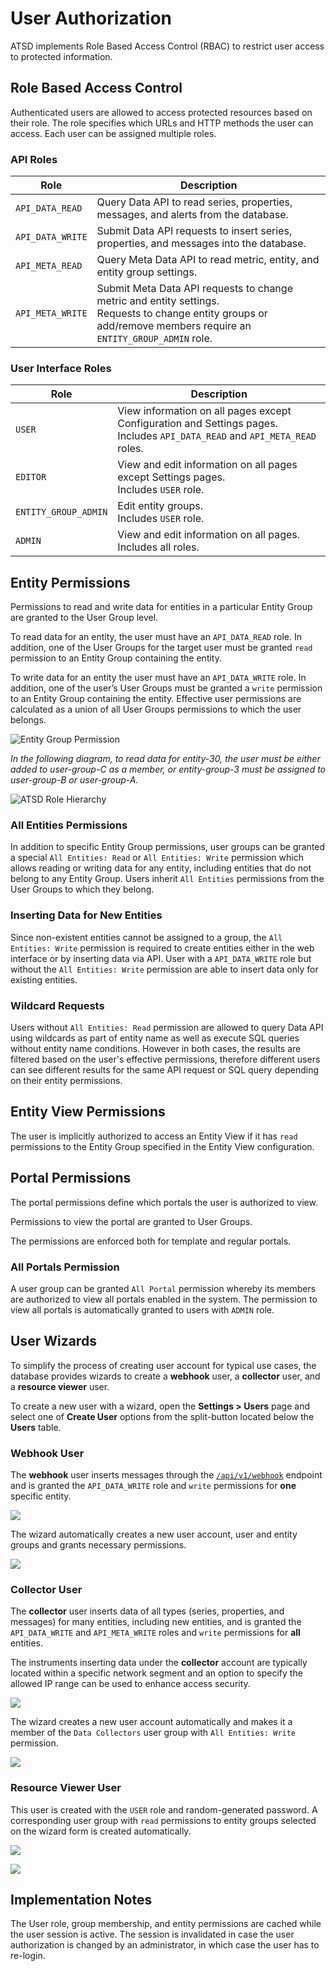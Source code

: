 # User Authorization

ATSD implements Role Based Access Control (RBAC) to restrict user access to protected information.

## Role Based Access Control

Authenticated users are allowed to access protected resources based on
their role. The role specifies which URLs and HTTP methods the user can access. Each user can be assigned multiple roles.

### API Roles

| Role | Description |
| --- | --- |
|`API_DATA_READ` | Query Data API to read series, properties, messages, and alerts from the database.|
|`API_DATA_WRITE` | Submit Data API requests to insert series, properties, and messages into the database.|
|`API_META_READ` | Query Meta Data API to read metric, entity, and entity group settings.|
|`API_META_WRITE` | Submit Meta Data API requests to change metric and entity settings. <br>Requests to change entity groups or add/remove members require an `ENTITY_GROUP_ADMIN` role.|

### User Interface Roles

| Role | Description |
| --- | --- |
| `USER` | View information on all pages except Configuration and Settings pages. <br>Includes `API_DATA_READ` and `API_META_READ` roles. |
| `EDITOR` | View and edit information on all pages except Settings pages. <br>Includes `USER` role. |
| `ENTITY_GROUP_ADMIN` | Edit entity groups. <br>Includes `USER` role. |
| `ADMIN` | View and edit information on all pages. <br>Includes all roles. |

## Entity Permissions

Permissions to read and write data for entities in a particular Entity Group are granted to the User Group level.

To read data for an entity, the user must have an `API_DATA_READ` role. In addition, one of the User
Groups for the target user must be granted `read` permission to an Entity Group containing the
entity.

To write data for an entity the user must have an `API_DATA_WRITE` role. In addition, one of the user’s User Groups must be granted a `write` permission to an Entity Group containing the entity. Effective user permissions are calculated as a union of all User Groups permissions to which the user belongs.

![Entity Group Permission](./images/entity_group_permission.png)

*In the following diagram, to read data for entity-30, the user must be either added to user-group-C as a member, or
entity-group-3 must be assigned to user-group-B or user-group-A.*

![ATSD Role Hierarchy](./images/atsd_role_hierarchy-2.png)

### All Entities Permissions

In addition to specific Entity Group permissions, user groups can be granted a special `All Entities: Read` or `All Entities: Write` permission which allows reading or writing data for any entity, including entities that do not belong to any Entity Group. Users inherit `All Entities` permissions from the
User Groups to which they belong.

### Inserting Data for New Entities

Since non-existent entities cannot be assigned to a group, the `All Entities: Write` permission is required to create
entities either in the web interface or by inserting data via API. User with a `API_DATA_WRITE` role but without the
`All Entities: Write` permission are able to insert data only for existing entities.

### Wildcard Requests

Users without `All Entities: Read` permission are allowed to query Data API using wildcards as part of entity name as well as execute SQL queries without entity name conditions. However in both cases, the results are filtered based on the user's effective permissions, therefore different users can see different results for the same API request or SQL query depending on their entity permissions.

## Entity View Permissions

The user is implicitly authorized to access an Entity View if it has `read` permissions to the Entity Group specified in the Entity View configuration.

## Portal Permissions

The portal permissions define which portals the user is authorized to view.

Permissions to view the portal are granted to User Groups.

The permissions are enforced both for template and regular portals.

### All Portals Permission

A user group can be granted `All Portal` permission whereby its members are authorized to view all portals enabled in the system.
The permission to view all portals is automatically granted to users with `ADMIN` role.

## User Wizards

To simplify the process of creating user account for typical use cases, the database provides wizards to create a **webhook** user, a **collector** user, and a **resource viewer** user.

To create a new user with a wizard, open the **Settings > Users** page and select one of **Create User** options from the split-button located below the **Users** table.

### Webhook User

The **webhook** user inserts messages through the [`/api/v1/webhook`](../api/data/messages/webhook.md) endpoint and is granted the `API_DATA_WRITE` role and `write` permissions for **one** specific entity.

![](./images/wizard-webhook.png)

The wizard automatically creates a new user account, user and entity groups and grants necessary permissions.

![](./images/webhook-permissions.png)

### Collector User

The **collector** user inserts data of all types (series, properties, and messages) for many entities, including new entities, and is granted the `API_DATA_WRITE` and `API_META_WRITE` roles and `write` permissions for **all** entities.

The instruments inserting data under the **collector** account are typically located within a specific network segment and an option to specify the allowed IP range can be used to enhance access security.

![](./images/wizard-data-user.png)

The wizard creates a new user account automatically and makes it a member of the `Data Collectors` user group with `All Entities: Write` permission.

![](./images/collector-user-permissions.png)

### Resource Viewer User

This user is created with the `USER` role and random-generated password. A corresponding user group with `read` permissions to entity groups selected on the wizard form is created automatically.

![](./images/wizard-resource-viewer.png)

![](./images/wizard-resource-viewer-result.png)

## Implementation Notes

The User role, group membership, and entity permissions are cached while the user session is active. The session is invalidated in case the user authorization is changed by an administrator, in which case the user has to re-login.